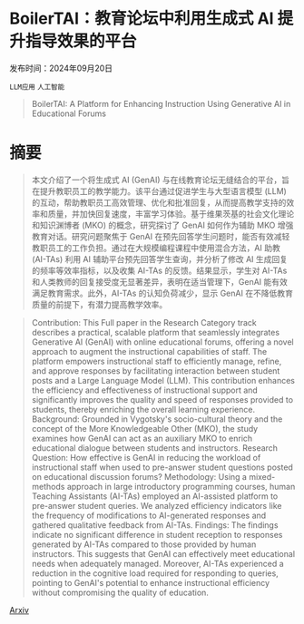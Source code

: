 # BoilerTAI：教育论坛中利用生成式 AI 提升指导效果的平台

发布时间：2024年09月20日

`LLM应用` `人工智能`

> BoilerTAI: A Platform for Enhancing Instruction Using Generative AI in Educational Forums

# 摘要

> 本文介绍了一个将生成式 AI (GenAI) 与在线教育论坛无缝结合的平台，旨在提升教职员工的教学能力。该平台通过促进学生与大型语言模型 (LLM) 的互动，帮助教职员工高效管理、优化和批准回复，从而提高教学支持的效率和质量，并加快回复速度，丰富学习体验。基于维果茨基的社会文化理论和知识渊博者 (MKO) 的概念，研究探讨了 GenAI 如何作为辅助 MKO 增强教育对话。研究问题聚焦于 GenAI 在预先回答学生问题时，能否有效减轻教职员工的工作负担。通过在大规模编程课程中使用混合方法，AI 助教 (AI-TAs) 利用 AI 辅助平台预先回答学生查询，并分析了修改 AI 生成回复的频率等效率指标，以及收集 AI-TAs 的反馈。结果显示，学生对 AI-TAs 和人类教师的回复接受度无显著差异，表明在适当管理下，GenAI 能有效满足教育需求。此外，AI-TAs 的认知负荷减少，显示 GenAI 在不降低教育质量的前提下，有潜力提高教学效率。

> Contribution: This Full paper in the Research Category track describes a practical, scalable platform that seamlessly integrates Generative AI (GenAI) with online educational forums, offering a novel approach to augment the instructional capabilities of staff. The platform empowers instructional staff to efficiently manage, refine, and approve responses by facilitating interaction between student posts and a Large Language Model (LLM). This contribution enhances the efficiency and effectiveness of instructional support and significantly improves the quality and speed of responses provided to students, thereby enriching the overall learning experience.
  Background: Grounded in Vygotsky's socio-cultural theory and the concept of the More Knowledgeable Other (MKO), the study examines how GenAI can act as an auxiliary MKO to enrich educational dialogue between students and instructors.
  Research Question: How effective is GenAI in reducing the workload of instructional staff when used to pre-answer student questions posted on educational discussion forums?
  Methodology: Using a mixed-methods approach in large introductory programming courses, human Teaching Assistants (AI-TAs) employed an AI-assisted platform to pre-answer student queries. We analyzed efficiency indicators like the frequency of modifications to AI-generated responses and gathered qualitative feedback from AI-TAs.
  Findings: The findings indicate no significant difference in student reception to responses generated by AI-TAs compared to those provided by human instructors. This suggests that GenAI can effectively meet educational needs when adequately managed. Moreover, AI-TAs experienced a reduction in the cognitive load required for responding to queries, pointing to GenAI's potential to enhance instructional efficiency without compromising the quality of education.

[Arxiv](https://arxiv.org/abs/2409.13196)